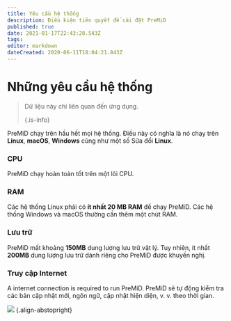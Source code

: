 ```yaml
---
title: Yêu cầu hệ thống
description: Điều kiện tiên quyết để cài đặt PreMiD
published: true
date: 2021-01-17T22:43:28.543Z
tags:
editor: markdown
dateCreated: 2020-06-11T18:04:21.843Z
---
```


# Những yêu cầu hệ thống

> Dữ liệu này chỉ liên quan đến ứng dụng. 
> 
> {.is-info}

PreMiD chạy trên hầu hết mọi hệ thống. Điều này có nghĩa là nó chạy trên **Linux**, **macOS**, **Windows** cũng như một số Sửa đổi **Linux**.

### CPU
PreMiD chạy hoàn toàn tốt trên một lõi CPU.

### RAM
Các hệ thống Linux phải có **ít nhất 20 MB RAM** để chạy PreMiD. Các hệ thống Windows và macOS thường cần thêm một chút RAM.

### Lưu trữ
PreMiD mất khoảng **150MB** dung lượng lưu trữ vật lý. Tuy nhiên, ít nhất **200MB** dung lượng lưu trữ dành riêng cho PreMiD được khuyến nghị.

### Truy cập Internet
A internet connection is required to run PreMiD. PreMiD sẽ tự động kiểm tra các bản cập nhật mới, ngôn ngữ, cập nhật hiện diện, v. v. theo thời gian.

![](https://a.icons8.com/ViUXyjOj/f4tFww/svg.svg) {.align-abstopright}